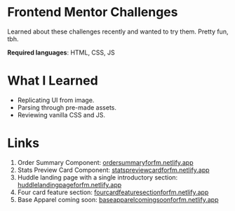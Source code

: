 #  Frontend Mentor Challenges

Learned about these challenges recently and wanted to try them. Pretty fun, tbh.

**Required languages**: HTML, CSS, JS

# What I Learned

* Replicating UI from image.
* Parsing through pre-made assets. 
* Reviewing vanilla CSS and JS. 

# Links

1. Order Summary Component: [ordersummaryforfm.netlify.app](https://ordersummaryforfm.netlify.app/)
2. Stats Preview Card Component: [statspreviewcardforfm.netlify.app](https://statspreviewcardforfm.netlify.app/)
3. Huddle landing page with a single introductory section: [huddlelandingpageforfm.netlify.app](https://huddlelandingpageforfm.netlify.app/)
4. Four card feature section: [fourcardfeaturesectionforfm.netlify.app](https://fourcardfeaturesectionforfm.netlify.app/)
5. Base Apparel coming soon: [baseapparelcomingsoonforfm.netlify.app](https://baseapparelcomingsoonforfm.netlify.app/)